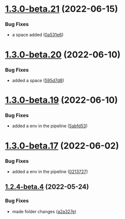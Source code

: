 # [1.3.0-beta.21](https://github.com/prashant9428/auto-release-single-repo/compare/v1.3.0-beta.20...v1.3.0-beta.21) (2022-06-15)


### Bug Fixes

* a space added ([0a531e6](https://github.com/prashant9428/auto-release-single-repo/commit/0a531e64d5c6ffc0669942364822f4ae66e00f79))

# [1.3.0-beta.20](https://github.com/prashant9428/auto-release-single-repo/compare/v1.3.0-beta.19...v1.3.0-beta.20) (2022-06-10)


### Bug Fixes

* added a space ([595d7d8](https://github.com/prashant9428/auto-release-single-repo/commit/595d7d89b78a34ca9edd4394c44d85ddb554288f))

# [1.3.0-beta.19](https://github.com/prashant9428/auto-release-single-repo/compare/v1.3.0-beta.18...v1.3.0-beta.19) (2022-06-10)


### Bug Fixes

* added a env in the pipeline ([5abfd53](https://github.com/prashant9428/auto-release-single-repo/commit/5abfd5346f7a0abdc0bc0d6787bcee9a638753b4))

# [1.3.0-beta.17](https://github.com/prashant9428/auto-release-single-repo/compare/v1.3.0-beta.16...v1.3.0-beta.17) (2022-06-02)


### Bug Fixes

* added a env in the pipeline ([0213727](https://github.com/prashant9428/auto-release-single-repo/commit/0213727aa3dc75c01ec85f0c0109cae941a4875e))

## [1.2.4-beta.4](https://github.com/prashant9428/auto-release-single-repo/compare/v1.2.4-beta.3...v1.2.4-beta.4) (2022-05-24)


### Bug Fixes

* made folder changes ([a2a327e](https://github.com/prashant9428/auto-release-single-repo/commit/a2a327e90f377dabedef437fee5b42ca66956fbb))
